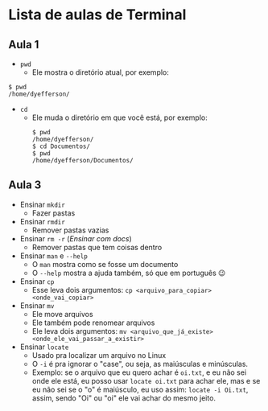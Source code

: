 # Lista de aulas de Terminal

## Aula 1

* `pwd`
	* Ele mostra o diretório atual, por exemplo:
```
$ pwd
/home/dyefferson/
```
* `cd`
	* Ele muda o diretório em que você está, por exemplo:
		```
		$ pwd
		/home/dyefferson/
		$ cd Documentos/
		$ pwd
		/home/dyefferson/Documentos/
		```
## Aula 3

* Ensinar `mkdir`
	* Fazer pastas
* Ensinar `rmdir`
	* Remover pastas vazias
* Ensinar `rm -r` (*Ensinar com docs*)
	* Remover pastas que tem coisas dentro
* Ensinar `man` e `--help`
	* O `man` mostra como se fosse um documento
	* O `--help` mostra a ajuda também, só que em português 😉
* Ensinar `cp`
	* Esse leva dois argumentos: `cp <arquivo_para_copiar> <onde_vai_copiar>`
* Ensinar `mv`
	* Ele move arquivos
	* Ele também pode renomear arquivos
	* Ele leva dois argumentos: `mv <arquivo_que_já_existe> <onde_ele_vai_passar_a_existir>`
* Ensinar `locate`
	* Usado pra localizar um arquivo no Linux
	* O `-i` é pra ignorar o "case", ou seja, as maiúsculas e minúsculas.
	* Exemplo: se o arquivo que eu quero achar é `oi.txt`, e eu não sei onde ele está, eu posso usar `locate oi.txt` para achar ele, mas e se eu não sei se o "o" é maiúsculo, eu uso assim: `locate -i Oi.txt`, assim, sendo "Oi" ou "oi" ele vai achar do mesmo jeito.
